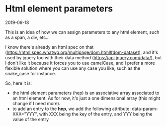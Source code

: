 Html element parameters
==================
2019-09-18



This is an idea of how we can assign parameters to any html element, such as a span, a div, etc...


I know there's already an html spec on that (https://html.spec.whatwg.org/multipage/dom.html#dom-dataset), and it's used by jquery too with their data method (https://api.jquery.com/data/),
but I don't like it because it forces you to use camelCase, and I prefer a more flexible solution where you can use any case you like, such as the snake_case for instance.


So, here it is:

- the html element parameters (hep) is an associative array associated to an html element. As for now, it's just a one dimensional array (this might change if I need more).
- to add an entry to the **hep**, we add the following attribute: data-param-XXX="YYY", with XXX being the key of the entry, and YYY being the value of the entry
